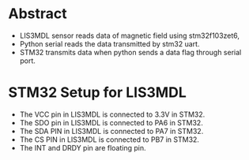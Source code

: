 # Abstract
- LIS3MDL sensor reads data of magnetic field using stm32f103zet6,
- Python serial reads the data transmitted by stm32 uart.
- STM32 transmits data when python sends a data flag through serial port.
# STM32 Setup for LIS3MDL

- The VCC pin in LIS3MDL is connected to 3.3V in STM32.
- The SDO pin in LIS3MDL is connected to PA6 in STM32.
- The SDA PIN in LIS3MDL is connected to PA7 in STM32.
- The CS  PIN in LIS3MDL is connected to PB7 in STM32.
- The INT  and DRDY pin are floating pin.
